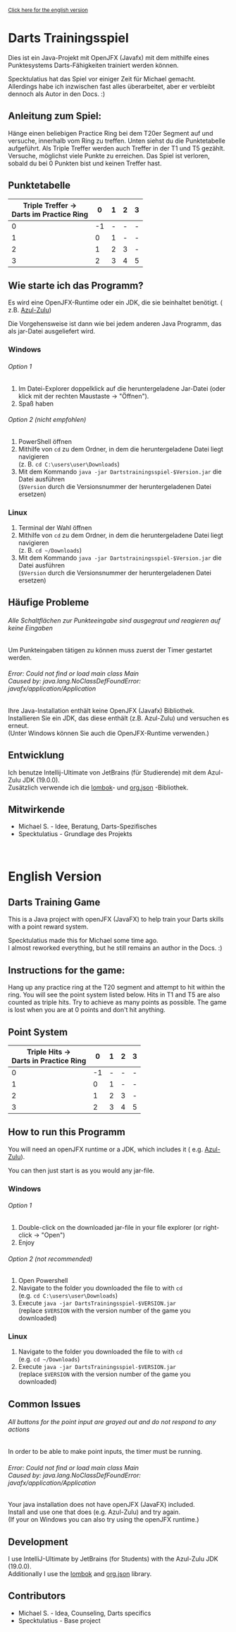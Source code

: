 <sup>[Click here for the english version](#english-version) </sup>

# **Darts Trainingsspiel**

Dies ist ein Java-Projekt mit OpenJFX (Javafx)
mit dem mithilfe eines Punktesystems Darts-Fähigkeiten trainiert werden können.

Specktulatius hat das Spiel vor einiger Zeit für Michael gemacht. <br>
Allerdings habe ich inzwischen fast alles überarbeitet,
aber er verbleibt dennoch als Autor in den Docs. :)

## Anleitung zum Spiel:

Hänge einen beliebigen Practice Ring bei dem T20er Segment auf und versuche,
innerhalb vom Ring zu treffen. Unten siehst du die Punktetabelle aufgeführt.
Als Triple Treffer werden auch Treffer in der T1 und T5 gezählt.
Versuche, möglichst viele Punkte zu erreichen. Das Spiel ist verloren,
sobald du bei 0 Punkten bist und keinen Treffer hast.

## Punktetabelle

| Triple Treffer -> <br> Darts im Practice Ring  	 | 0  	 | 1 	 | 2 	 | 3 	 |
|--------------------------------------------------|------|-----|-----|-----|
| 0                                      	         | -1 	 | - 	 | - 	 | - 	 |
| 1                                      	         | 0  	 | 1 	 | - 	 | - 	 |
| 2                                      	         | 1  	 | 2 	 | 3 	 | - 	 |
| 3                                      	         | 2  	 | 3 	 | 4 	 | 5 	 |

## Wie starte ich das Programm?

Es wird eine OpenJFX-Runtime oder ein JDK, die sie beinhaltet benötigt. (
z.B. [Azul-Zulu](https://www.azul.com/downloads/?package=jdk-fx))

Die Vorgehensweise ist dann wie bei jedem anderen Java Programm,
das als jar-Datei ausgeliefert wird.

### Windows

###### Option 1

1. Im Datei-Explorer doppelklick auf die heruntergeladene Jar-Datei (oder klick mit der rechten
   Maustaste -> "Öffnen").
2. Spaß haben

###### Option 2 (nicht empfohlen)

1. PowerShell öffnen
2. Mithilfe von `cd` zu dem Ordner, in dem die heruntergeladene Datei liegt navigieren <br>
   (z. B. `cd C:\users\user\Downloads`)
3. Mit dem Kommando `java -jar Dartstrainingsspiel-$Version.jar` die Datei ausführen <br>
   (`$Version` durch die Versionsnummer der heruntergeladenen Datei ersetzen)

### Linux

1. Terminal der Wahl öffnen
2. Mithilfe von `cd` zu dem Ordner, in dem die heruntergeladene Datei liegt navigieren <br>
   (z. B. `cd ~/Downloads`)
3. Mit dem Kommando `java -jar Dartstrainingsspiel-$Version.jar` die Datei ausführen <br>
   (`$Version` durch die Versionsnummer der heruntergeladenen Datei ersetzen)

## Häufige Probleme

###### Alle Schaltflächen zur Punkteeingabe sind ausgegraut und reagieren auf keine Eingaben

Um Punkteingaben tätigen zu können muss zuerst der Timer gestartet werden.

###### Error: Could not find or load main class Main <br> Caused by: java.lang.NoClassDefFoundError: javafx/application/Application

Ihre Java-Installation enthält keine OpenJFX (Javafx) Bibliothek. <br>
Installieren Sie ein JDK, das diese enthält (z.B. Azul-Zulu) und versuchen es erneut. <br>
(Unter Windows können Sie auch die OpenJFX-Runtime verwenden.)

## Entwicklung

Ich benutze Intellij-Ultimate von JetBrains (für Studierende) mit dem Azul-Zulu JDK (19.0.0). <br>
Zusätzlich verwende ich die [lombok](https://projectlombok.org/)- und [org.json](https://github.com/stleary/JSON-java)
-Bibliothek.

## Mitwirkende

* Michael S. - Idee, Beratung, Darts-Spezifisches
* Specktulatius - Grundlage des Projekts

<br>

# English Version

## **Darts Training Game**

This is a Java project with openJFX (JavaFX) to help train your Darts skills with a point reward system.

Specktulatius made this for Michael some time ago. <br>
I almost reworked everything, but he still remains an author in the Docs. :)

## Instructions for the game:

Hang up any practice ring at the T20 segment and attempt to hit within the ring.
You will see the point system listed below.
Hits in T1 and T5 are also counted as triple hits.
Try to achieve as many points as possible.
The game is lost when you are at 0 points and don't hit anything.

## Point System

| Triple Hits -> <br> Darts in Practice Ring  	 | 0  	 | 1 	 | 2 	 | 3 	 |
|-----------------------------------------------|------|-----|-----|-----|
| 0                                      	      | -1 	 | - 	 | - 	 | - 	 |
| 1                                      	      | 0  	 | 1 	 | - 	 | - 	 |
| 2                                      	      | 1  	 | 2 	 | 3 	 | - 	 |
| 3                                      	      | 2  	 | 3 	 | 4 	 | 5 	 |

## How to run this Programm

You will need an openJFX runtime or a JDK, which includes it (
e.g. [Azul-Zulu](https://www.azul.com/downloads/?package=jdk-fx)).

You can then just start is as you would any jar-file.

### Windows

###### Option 1

1. Double-click on the downloaded jar-file in your file explorer (or right-click -> "Open")
2. Enjoy

###### Option 2 (not recommended)

1. Open Powershell
2. Navigate to the folder you downloaded the file to with `cd` <br>
   (e.g. `cd C:\users\user\Downloads`)
3. Execute `java -jar DartsTrainingsspiel-$VERSION.jar` <br>
   (replace `$VERSION` with the version number of the game you downloaded)

### Linux

1. Navigate to the folder you downloaded the file to with `cd` <br>
   (e.g. `cd ~/Downloads`)
2. Execute `java -jar DartsTrainingsspiel-$VERSION.jar` <br>
   (replace `$VERSION` with the version number of the game you downloaded)

## Common Issues

###### All buttons for the point input are grayed out and do not respond to any actions

In order to be able to make point inputs, the timer must be running.

###### Error: Could not find or load main class Main <br> Caused by: java.lang.NoClassDefFoundError: javafx/application/Application

Your java installation does not have openJFX (JavaFX) included. <br>
Install and use one that does (e.g. Azul-Zulu) and try again. <br>
(If your on Windows you can also try using the openJFX runtime.)

## Development

I use IntelliJ-Ultimate by JetBrains (for Students) with the Azul-Zulu JDK (19.0.0). <br>
Additionally I use the [lombok](https://projectlombok.org/) and [org.json](https://github.com/stleary/JSON-java)
library.

## Contributors

* Michael S. - Idea, Counseling, Darts specifics
* Specktulatius - Base project